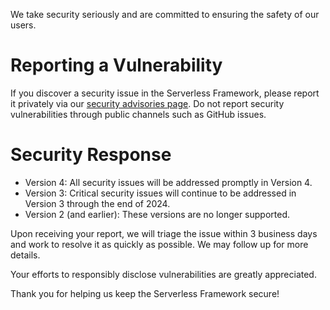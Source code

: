 We take security seriously and are committed to ensuring the safety of our users.

# Reporting a Vulnerability

If you discover a security issue in the Serverless Framework, please report it privately via our [security advisories page](https://github.com/serverless/serverless/security/advisories/new). Do not report security vulnerabilities through public channels such as GitHub issues.

# Security Response

- Version 4: All security issues will be addressed promptly in Version 4.
- Version 3: Critical security issues will continue to be addressed in Version 3 through the end of 2024.
- Version 2 (and earlier): These versions are no longer supported.

Upon receiving your report, we will triage the issue within 3 business days and work to resolve it as quickly as possible. We may follow up for more details.

Your efforts to responsibly disclose vulnerabilities are greatly appreciated.

Thank you for helping us keep the Serverless Framework secure!
